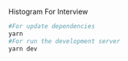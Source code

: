 Histogram For Interview

```bash
#For update dependencies
yarn
#For run the development server
yarn dev
```
